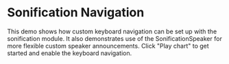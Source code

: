 # Sonification Navigation
This demo shows how custom keyboard navigation can be set up with the sonification module. It also demonstrates use of the SonificationSpeaker for more flexible custom speaker announcements. Click "Play chart" to get started and enable the keyboard navigation.